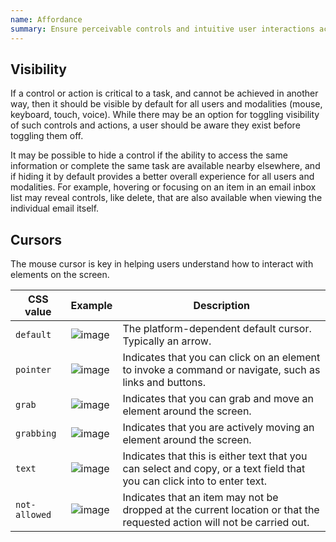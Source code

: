 ```yaml
---
name: Affordance
summary: Ensure perceivable controls and intuitive user interactions across different modalities.
---
```


## Visibility

If a control or action is critical to a task, and cannot be achieved in another way, then it should be visible by default for all users and modalities (mouse, keyboard, touch, voice). While there may be an option for toggling visibility of such controls and actions, a user should be aware they exist before toggling them off.

It may be possible to hide a control if the ability to access the same information or complete the same task are available nearby elsewhere, and if hiding it by default provides a better overall experience for all users and modalities. For example, hovering or focusing on an item in an email inbox list may reveal controls, like delete, that are also available when viewing the individual email itself.

## Cursors

The mouse cursor is key in helping users understand how to interact with elements on the screen.

| **CSS value** | **Example**                           | **Description**                                                                                                         |
| ------------- | ------------------------------------- | ----------------------------------------------------------------------------------------------------------------------- |
| `default`     | ![image](/img/cursors-default.svg)    | The platform-dependent default cursor. Typically an arrow.                                                              |
| `pointer`     | ![image](/img/cursors-pointer.svg)    | Indicates that you can click on an element to invoke a command or navigate, such as links and buttons.                  |
| `grab`        | ![image](/img/cursors-grab.svg)       | Indicates that you can grab and move an element around the screen.                                                      |
| `grabbing`    | ![image](/img/cursors-grabbing.svg)   | Indicates that you are actively moving an element around the screen.                                                    |
| `text`        | ![image](/img/cursors-text.svg)       | Indicates that this is either text that you can select and copy, or a text field that you can click into to enter text. |
| `not-allowed` | ![image](/img/cursors-notallowed.svg) | Indicates that an item may not be dropped at the current location or that the requested action will not be carried out. |
